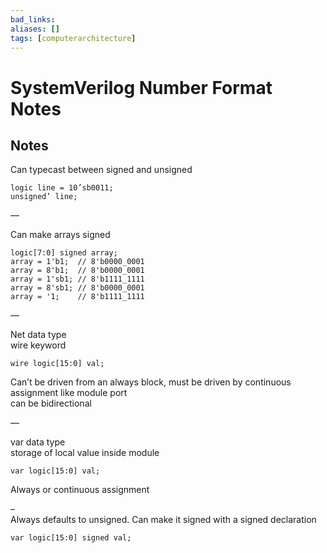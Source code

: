 ```yaml
---
bad_links: 
aliases: []
tags: [computerarchitecture]
---
```

# SystemVerilog Number Format Notes

## Notes

Can typecast between signed and unsigned  
```
logic line = 10’sb0011;  
unsigned’ line;
```

—

Can make arrays signed

```
logic[7:0] signed array;
array = 1'b1;  // 8'b0000_0001
array = 8'b1;  // 8'b0000_0001
array = 1'sb1; // 8'b1111_1111
array = 8'sb1; // 8'b0000_0001
array = '1;    // 8'b1111_1111
```

—

Net data type  
wire keyword
```
wire logic[15:0] val;
```

Can’t be driven from an always block, must be driven by continuous assignment like module port  
can be bidirectional

—

var data type  
storage of local value inside module
```
var logic[15:0] val;
```

Always or continuous assignment

–  
Always defaults to unsigned. Can make it signed with a signed declaration
```
var logic[15:0] signed val;
```